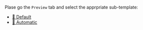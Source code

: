 Plase go the `Preview` tab and select the apprpriate sub-template:

* [📘 Default](?expand=1&template=default.md)
* [🤖 Automatic](?expand=1&template=automatic.md)
